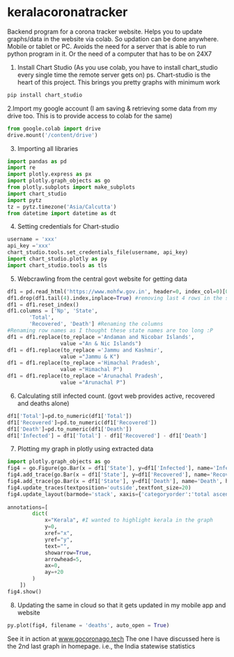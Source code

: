 # keralacoronatracker
Backend program for a corona tracker website. Helps you to update graphs/data in the website via colab. So updation can be done anywhere. Mobile or tablet or PC. Avoids the need for a server that is able to run python program in it. Or the need of a computer that has to be on 24X7
1. Install Chart Studio (As you use colab, you have to install chart_studio every single time the remote server gets on)
ps. Chart-studio is the heart of this project. This brings you pretty graphs with minimum work
```python
pip install chart_studio
```
2.Import my google account (I am saving & retrieving some data from my drive too. This is to provide access to colab for the same)
```python
from google.colab import drive
drive.mount('/content/drive')
```
3. Importing all libraries
```python
import pandas as pd
import re
import plotly.express as px
import plotly.graph_objects as go
from plotly.subplots import make_subplots
import chart_studio
import pytz
tz = pytz.timezone('Asia/Calcutta')
from datetime import datetime as dt
```

4. Setting credentials for Chart-studio
```python
username = 'xxx'
api_key ='xxx'
chart_studio.tools.set_credentials_file(username, api_key)
import chart_studio.plotly as py
import chart_studio.tools as tls
```

5. Webcrawling from the central govt website for getting data
```python
df1 = pd.read_html('https://www.mohfw.gov.in', header=0, index_col=0)[0] #Reading the 1st table in the site
df1.drop(df1.tail(4).index,inplace=True) #removing last 4 rows in the site as its unwanted for me
df1 = df1.reset_index() 
df1.columns = ['Np', 'State',
       'Total',
       'Recovered', 'Death'] #Renaming the columns
#Renaming row names as I thought these state names are too long :P
df1 = df1.replace(to_replace ='Andaman and Nicobar Islands', 
                 value ="An & Nic Islands") 
df1 = df1.replace(to_replace ='Jammu and Kashmir', 
                 value ="Jammu & K") 
df1 = df1.replace(to_replace ='Himachal Pradesh', 
                 value ="Himachal P") 
df1 = df1.replace(to_replace ='Arunachal Pradesh', 
                 value ="Arunachal P") 
```

6. Calculating still infected count. (govt web provides active, recovered and deaths alone)
```python
df1['Total']=pd.to_numeric(df1['Total'])
df1['Recovered']=pd.to_numeric(df1['Recovered'])
df1['Death']=pd.to_numeric(df1['Death'])
df1['Infected'] = df1['Total'] - df1['Recovered'] - df1['Death'] 
```

7. Plotting my graph in plotly using extracted data
```python
import plotly.graph_objects as go
fig4 = go.Figure(go.Bar(x = df1['State'], y=df1['Infected'], name='Infected'))
fig4.add_trace(go.Bar(x = df1['State'], y=df1['Recovered'], name='Recovered',marker=go.bar.Marker(color='rgb(128, 255, 0)')))
fig4.add_trace(go.Bar(x = df1['State'], y=df1['Death'], name='Death', hoverinfo='text',marker=go.bar.Marker(color='rgb(255, 0, 0)'), text=[('Total: ' + str(a) + '<br>Recovered:' + str(b) + '<br>Infected:' + str(c) +'<br>Deaths:' + str(d)) for a, b, c, d in zip(df1['Total'], df1['Recovered'], df1['Infected'], df1['Death'])]))
fig4.update_traces(textposition='outside',textfont_size=20)
fig4.update_layout(barmode='stack', xaxis={'categoryorder':'total ascending'},  title_text = 'INDIA | Statewise Figures | Last updated: {}'.format(dt.now(tz)),
                              
annotations=[
        dict(
            x="Kerala", #I wanted to highlight kerala in the graph
            y=0,
            xref="x",
            yref="y",
            text="",
            showarrow=True,
            arrowhead=5,
            ax=0,
            ay=+20
        )
    ])
fig4.show()
```

8. Updating the same in cloud so that it gets updated in my mobile app and website
```python
py.plot(fig4, filename = 'deaths', auto_open = True)
```

See it in action at www.gocoronago.tech
The one I have discussed here is the 2nd last graph in homepage.
i.e., the India statewise statistics
